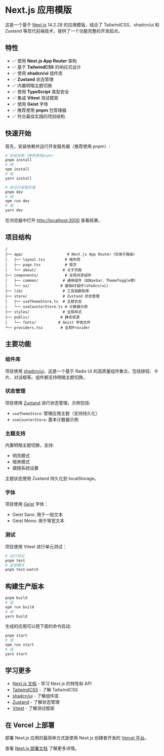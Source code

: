 # Next.js 应用模版

这是一个基于 [Next.js](https://nextjs.org) 14.2.28 的应用模版，结合了 TailwindCSS、shadcn/ui 和 Zustand 等现代前端技术，提供了一个功能完整的开发起点。

## 特性

- ✅ 使用 **Next.js App Router** 架构
- ✅ 基于 **TailwindCSS** 的响应式设计
- ✅ 使用 **shadcn/ui** 组件库
- ✅ **Zustand** 状态管理
- ✅ 内置明暗主题切换
- ✅ 使用 **TypeScript** 类型安全
- ✅ 集成 **Vitest** 测试框架
- ✅ 使用 **Geist** 字体
- ✅ 推荐使用 **pnpm** 包管理器
- ✅ 符合最佳实践的项目结构

## 快速开始

首先，安装依赖并运行开发服务器（推荐使用 pnpm）:

```bash
# 安装依赖（推荐使用pnpm）
pnpm install
# 或
npm install
# 或
yarn install

# 启动开发服务器
pnpm dev
# 或
npm run dev
# 或
yarn dev
```

在浏览器中打开 [http://localhost:3000](http://localhost:3000) 查看结果。

## 项目结构

```
/
├── app/                    # Next.js App Router（仅用于路由）
│   ├── layout.tsx         # 根布局
│   ├── page.tsx           # 首页
│   └── about/            # 关于页面
├── components/            # 全局共享组件
│   ├── common/           # 通用组件（如Navbar、ThemeToggle等）
│   └── ui/              # 基础UI组件(shadcn/ui)
├── lib/                  # 工具函数和库
├── store/                # Zustand 状态管理
│   ├── useThemeStore.ts  # 主题状态
│   └── useCounterStore.ts # 计数器示例
├── styles/               # 全局样式
├── public/              # 静态资源
│   └── fonts/          # Geist 字体文件
└── providers.tsx        # 全局Provider
```

## 主要功能

### 组件库

项目使用 [shadcn/ui](https://ui.shadcn.com/)，这是一个基于 Radix UI 的高质量组件集合，包括按钮、卡片、对话框等。组件都支持明暗主题切换。

### 状态管理

项目使用 [Zustand](https://github.com/pmndrs/zustand) 进行状态管理。示例包括:

- `useThemeStore`: 管理应用主题（支持持久化）
- `useCounterStore`: 基本计数器示例

### 主题支持

内置明暗主题切换，支持:

- 明亮模式
- 暗黑模式
- 跟随系统设置

主题状态使用 Zustand 持久化到 localStorage。

### 字体

项目使用 [Geist](https://vercel.com/font) 字体：

- Geist Sans: 用于一般文本
- Geist Mono: 用于等宽文本

### 测试

项目使用 Vitest 进行单元测试：

```bash
# 运行测试
pnpm test
# 监视模式
pnpm test:watch
```

## 构建生产版本

```bash
pnpm build
# 或
npm run build
# 或
yarn build
```

生成的应用可以用下面的命令启动:

```bash
pnpm start
# 或
npm run start
# 或
yarn start
```

## 学习更多

- [Next.js 文档](https://nextjs.org/docs) - 学习 Next.js 的特性和 API
- [TailwindCSS](https://tailwindcss.com/docs) - 了解 TailwindCSS
- [shadcn/ui](https://ui.shadcn.com/) - 了解组件库
- [Zustand](https://github.com/pmndrs/zustand) - 了解状态管理
- [Vitest](https://vitest.dev/) - 了解测试框架

## 在 Vercel 上部署

部署 Next.js 应用的最简单方式是使用 Next.js 创建者开发的 [Vercel 平台](https://vercel.com/new?utm_medium=default-template&filter=next.js&utm_source=create-next-app&utm_campaign=create-next-app-readme)。

查看 [Next.js 部署文档](https://nextjs.org/docs/app/building-your-application/deploying) 了解更多详情。
